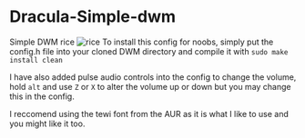 # Dracula-Simple-dwm
Simple DWM rice
![rice](https://user-images.githubusercontent.com/65056928/121053879-cedd7900-c789-11eb-958c-2e0e9510433b.png)
To install this config for noobs, simply put the config.h file into your cloned DWM directory and compile it with `sudo make install clean`

I have also added pulse audio controls into the config to change the volume, hold `alt` and use `Z` or `X` to alter the volume up or down but you may change this in the config.

I reccomend using the tewi font from the AUR as it is what I like to use and you might like it too.
